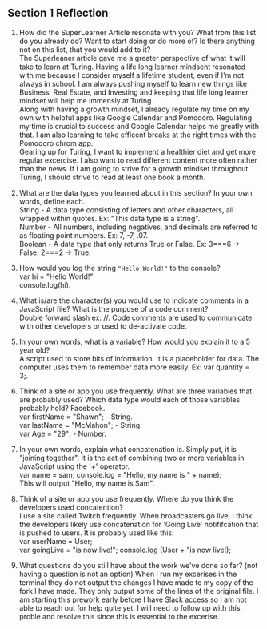 ## Section 1 Reflection

1. How did the SuperLearner Article resonate with you? What from this list do you already do? Want to start doing or do more of? Is there anything not on this list, that you would add to it?  
  The Superleaner article gave me a greater perspective of what it will take to learn at Turing. Having a life long learner mindsent resonated with me because I consider myself a lifetime student, even if I'm not always in school. I am always pushing myself to learn new things like Business, Real Estate, and Investing and keeping that life long learner mindset will help me immensly at Turing.   
  Along with having a growth mindset, I already regulate my time on my own with helpful apps like Google Calendar and Pomodoro. Regulating my time is crucial to success and Google Calendar helps me greatly with that. I am also learning to take efficent breaks at the right times with the Pomodoro chrom app.  
  Gearing up for Turing, I want to implement a healthier diet and get more regular excercise. I also want to read different content more often rather than the news. If I am going to strive for a growth mindset throughout Turing, I should strive to read at least one book a month.  

2. What are the data types you learned about in this section? In your own words, define each.    
String - A data type consisting of letters and other characters, all wrapped within quotes. Ex: "This data type is a string".   
Number - All numbers, including negatives, and decimals are referred to as floating point numbers. Ex: 7, -7, .07.   
Boolean - A data type that only returns True or False. Ex: 3===6 -> False, 2===2 -> True.    

3. How would you log the string `"Hello World!"` to the console?  
var hi = "Hello World!"  
console.log(hi). 

4. What is/are the character(s) you would use to indicate comments in a JavaScript file? What is the purpose of a code comment?  
Double forward slash ex: //. Code comments are used to communicate with other developers or used to de-activate code.  

5. In your own words, what is a variable? How would you explain it to a 5 year old?  
A script used to store bits of information. It is a placeholder for data. The computer uses them to remember data more easily.  Ex: var quantity = 3;.    


6. Think of a site or app you use frequently. What are three variables that are probably used? Which data type would each of those variables probably hold?
Facebook.  
var firstName = "Shawn"; - String.  
var lastName = "McMahon"; - String.  
var Age = "29"; - Number.   

7. In your own words, explain what concatenation is.
Simply put, it is "joining together". It is the act of combining two or more variables in JavaScript using the '+' operator.  
var name = sam;
console.log = "Hello, my name is " + name);  
This will output "Hello, my name is Sam".  

8. Think of a site or app you use frequently. Where do you think the developers used concatention?  
I use a site called Twitch frequently. When broadcasters go live, I think the developers likely use concatenation for 'Going Live' notififcation that is pushed to users. It is probably used like this:   
var userName = User;  
var goingLive = "is now live!"; 
console.log (User + "is now live!);  

9. What questions do you still have about the work we've done so far? (not having a question is not an option)
When I run my excerises in the terminal they do not output the changes I have made to my copy of the fork I have made. They only output some of the lines of the original file. I am starting this prework early before I have Slack access so I am not able to reach out for help quite yet. I will need to follow up with this proble and resolve this since this is essential to the excerise.  
